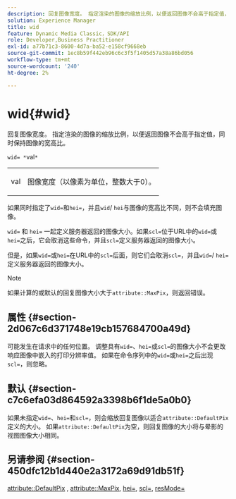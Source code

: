 ```yaml
---
description: 回复图像宽度。 指定渲染的图像的缩放比例，以便返回图像不会高于指定值，同时保持图像的宽高比。
solution: Experience Manager
title: wid
feature: Dynamic Media Classic，SDK/API
role: Developer,Business Practitioner
exl-id: a77b71c3-8600-4d7a-ba52-e158cf9668eb
source-git-commit: 1ec8b59f442eb96c6c3f5f1405d57a38a86bd056
workflow-type: tm+mt
source-wordcount: '240'
ht-degree: 2%

---
```


# wid{#wid}

回复图像宽度。 指定渲染的图像的缩放比例，以便返回图像不会高于指定值，同时保持图像的宽高比。

`wid= *`val`*`

<table id="simpletable_1C898A7B99114BE986EC5553F6A31E82"> 
 <tr class="strow"> 
  <td class="stentry"> <p><span class="varname"> val</span> </p> </td> 
  <td class="stentry"> <p>图像宽度（以像素为单位，整数大于0）。 </p></td> 
 </tr> 
</table>

如果同时指定了`wid=`和`hei=`，并且`wid`/ `hei`与图像的宽高比不同，则不会填充图像。

`wid=` 和 `hei=` 一起定义服务器返回的图像大小。如果`scl=`位于URL中的`wid=`或`hei=`之后，它会取消这些命令，并且`scl=`定义服务器返回的图像大小。

但是，如果`wid=`或`hei=`在URL中的`scl=`后面，则它们会取消`scl=`，并且`wid=`/ `hei=`定义服务器返回的图像大小。

>[!NOTE]
>
>如果计算的或默认的回复图像大小大于`attribute::MaxPix`，则返回错误。

## 属性 {#section-2d067c6d371748e19cb157684700a49d}

可能发生在请求中的任何位置。 调整具有`wid=`、`hei=`或`scl=`的图像大小不会更改响应图像中嵌入的打印分辨率值。 如果在命令序列中的`wid=`或`hei=`之后出现`scl=`，则忽略。

## 默认 {#section-c7c6efa03d864592a3398b6f1de5a0b0}

如果未指定`wid=`、`hei=`和`scl=`，则会缩放回复图像以适合`attribute::DefaultPix`定义的大小。 如果`attribute::DefaultPix`为空，则回复图像的大小将与晕影的视图图像大小相同。

## 另请参阅 {#section-450dfc12b1d440e2a3172a69d91db51f}

[attribute::DefaultPix](../../../../../ir-api/material-cat/image-rendering-api-ref/c-ir-material-catalog/c-ir-attributes-reference/r-ir-defaultpix.md#reference-102c98f9b5d24d2aaaeb756653fb0e6f) ,  [attribute::MaxPix](../../../../../ir-api/material-cat/image-rendering-api-ref/c-ir-material-catalog/c-ir-attributes-reference/r-ir-maxpix.md#reference-569f186bbc2840a6bd3cffa8ff3e7657),  [hei=](../../../../../ir-api/http-protocol/image-rendering-api-ref/c-ir-http-protocol-ref/c-ir-http-protocol-command-reference/r-ir-hei.md#reference-1c08f60365a94417a39867c09cac5478),  [scl=](../../../../../ir-api/http-protocol/image-rendering-api-ref/c-ir-http-protocol-ref/c-ir-http-protocol-command-reference/r-ir-scl.md#reference-b14b51a6cbe34f0bba42880540592f29),  [resMode=](../../../../../ir-api/http-protocol/image-rendering-api-ref/c-ir-http-protocol-ref/c-ir-http-protocol-command-reference/r-ir-http-resmode.md#reference-851a5b636f8948cfb11456c9b7dab0d3)
